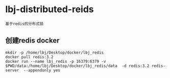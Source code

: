# lbj-distributed-reids

    基于redis的分布式锁
    
    

## 创建redis docker

    mkdir -p /home/lbj/Desktop/docker/lbj_redis
    docker pull redis:3.2
    docker run --name lbj_redis -p 16379:6379 -v $PWD/data:/home/lbj/Desktop/docker/lbj_redis/data  -d redis:3.2 redis-server  --appendonly yes

    
    
    
